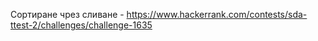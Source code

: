 Сортиране чрез сливане - https://www.hackerrank.com/contests/sda-ttest-2/challenges/challenge-1635


